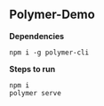 ## Polymer-Demo

**Dependencies**

```
npm i -g polymer-cli
```

**Steps to run**

```
npm i
polymer serve
```
